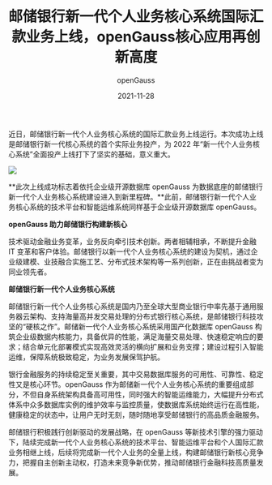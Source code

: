 ﻿---
title: ' 邮储银行新一代个人业务核心系统国际汇款业务上线，openGauss核心应用再创新高度'
date: '2021-11-28'
tags: ['theme']
banner: '/category/news/2021-11-28/banner.png'
category: 'news'
author: 'openGauss'
summary: '邮储银行新一代个人业务核心系统国际汇款业务上线，openGauss核心应用再创新高度'
---

​ 近日，邮储银行新一代个人业务核心系统的国际汇款业务上线运行。本次成功上线是邮储银行新一代核心系统的首个实际业务投产，为 2022 年“新一代个人业务核心系统”全面投产上线打下了坚实的基础，意义重大。

<img src="/zh/news/2021-11-28/banner.png" >

**此次上线成功标志着依托企业级开源数据库 openGauss 为数据底座的邮储银行新一代个人业务核心系统建设进入到新里程碑。**此前，邮储银行新一代个人业务核心系统的技术平台和智能运维系统同样基于企业级开源数据库 openGauss。

**openGauss 助力邮储银行构建新核心**

技术驱动金融业务变革，业务反向牵引技术创新。两者相辅相承，不断提升金融 IT 变革和客户体验。邮储银行以新一代个人业务核心系统的建设为契机，通过企业级建模、业技融合实施工艺、分布式技术架构等一系列创新，正在由挑战者变为同业领先者。

**邮储银行新一代个人业务核心系统**

邮储银行新一代个人业务核心系统是国内乃至全球大型商业银行中率先基于通用服务器云架构、支持海量高并发交易处理的分布式银行核心系统，是邮储银行科技攻坚的“硬核之作”。邮储新一代个人业务核心系统采用国产化数据库 openGauss 构筑企业级数据内核能力，具备优异的性能，满足海量交易处理、快速稳定响应的要求；结合单元化部署模式实现高效灵活的横向扩展和业务支撑；建设过程引入智能运维，保障系统极致稳定，为业务发展保驾护航。

银行金融服务的持续稳定至关重要，其中交易数据库服务的可用性、可靠性、稳定性又是核心环节。openGauss 作为邮储新一代个人业务核心系统的重要组成部分，不但自身系统架构具备高可用性，同时强大的智能运维能力，大幅提升分布式体系中众多数据库实例的维护效率与监控质量，使数据库系统始终运行在高性能，健康稳定的状态中，让用户无时无刻，随时随地享受邮储银行的高品质金融服务。

邮储银行积极践行创新驱动的发展战略，在 openGauss 等新技术引擎的强力驱动下，陆续完成新一代个人业务核心系统的技术平台、智能运维平台和个人国际汇款业务相继上线，后续将完成新一代个人业务的全量上线，构建邮储银行新核心竞争力，把握自主创新主动权，打造未来竞争新优势，推动邮储银行金融科技高质量发展。
